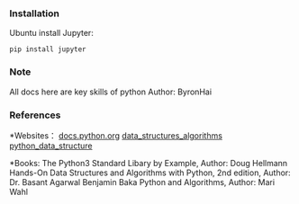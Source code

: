 ### Installation

Ubuntu install Jupyter: 

`pip install jupyter`

### Note

All docs here are key skills of python
Author: ByronHai

### References

*Websites：
[docs.python.org](https://docs.python.org/3/)
[data_structures_algorithms](https://www.tutorialspoint.com/data_structures_algorithms)
[python_data_structure](https://www.tutorialspoint.com/python_data_structure/index.htm)

*Books:
The Python3 Standard Libary by Example, Author: Doug Hellmann
Hands-On Data Structures and Algorithms with Python, 2nd edition, Author: Dr. Basant Agarwal Benjamin Baka
Python and Algorithms, Author: Mari Wahl


